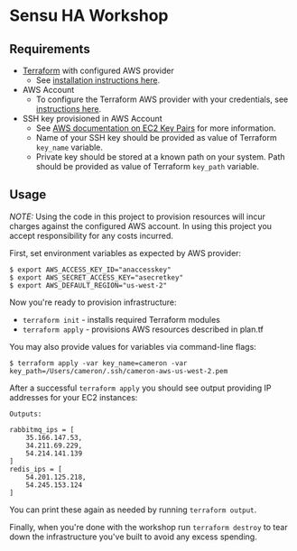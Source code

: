 # Sensu HA Workshop

## Requirements

* [Terraform] with configured AWS provider
    * See [installation instructions here][tf-install].
* AWS Account
    * To configure the Terraform AWS provider with your credentials, see [instructions here][aws-creds].
* SSH key provisioned in AWS Account
    * See [AWS documentation on EC2 Key Pairs][ec2-keys] for more information.
    * Name of your SSH key should be provided as value of Terraform `key_name` variable.
    * Private key should be stored at a known path on your system. Path should be provided as value of Terraform `key_path` variable.

## Usage

_NOTE:_ Using the code in this project to provision resources will incur charges against the configured
AWS account. In using this project you accept responsibility for any costs incurred.

First, set environment variables as expected by AWS provider:

```
$ export AWS_ACCESS_KEY_ID="anaccesskey"
$ export AWS_SECRET_ACCESS_KEY="asecretkey"
$ export AWS_DEFAULT_REGION="us-west-2"
```

Now you're ready to provision infrastructure:

* `terraform init` - installs required Terraform modules
* `terraform apply` - provisions AWS resources described in plan.tf

You may also provide values for variables via command-line flags:

```
$ terraform apply -var key_name=cameron -var  key_path=/Users/cameron/.ssh/cameron-aws-us-west-2.pem
```

After a successful `terraform apply` you should see output providing IP
addresses for your EC2 instances:

```
Outputs:

rabbitmq_ips = [
    35.166.147.53,
    34.211.69.229,
    54.214.141.139
]
redis_ips = [
    54.201.125.218,
    54.245.153.124
]
```

You can print these again as needed by running `terraform output`.

Finally, when you're done with the workshop run `terraform destroy` to tear down the infrastructure
you've built to avoid any excess spending.

[terraform]: https://www.terraform.io
[tf-install]: https://www.terraform.io/intro/getting-started/install.html
[aws-creds]: https://www.terraform.io/docs/providers/aws/
[ec2-keys]: https://docs.aws.amazon.com/AWSEC2/latest/UserGuide/ec2-key-pairs.html